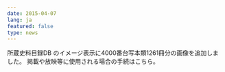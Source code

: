 ```yaml
---
date: 2015-04-07
lang: ja
featured: false
type: news
---
```

所蔵史料目録DB のイメージ表示に4000番台写本類1261冊分の画像を追加しました。
掲載や放映等に使用される場合の手続は<ahref>こちら。
</ahref>
